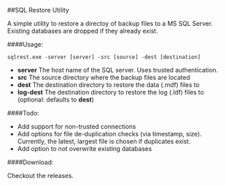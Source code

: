 ##SQL Restore Utility

A simple utility to restore a directoy of backup files to a MS SQL Server.  Existing databases are dropped if they 
already exist.

####Usage:

    sqlrest.exe -server [server] -src [source] -dest [destination]

 * __server__ The host name of the SQL server. Uses trusted authentication.
 * __src__ The source directory where the backup files are located
 * __dest__ The destination directory to restore the data (.mdf) files to
 * __log-dest__ The destination directory to restore the log (.ldf) files to (optional: defaults to __dest__)

####Todo:

* Add support for non-trusted connections
* Add options for file de-duplication checks (via timestamp, size).  Currently, the latest, largest file is chosen  if duplicates exist.
* Add option to not overwrite existing databases

####Download:

Checkout the releases.